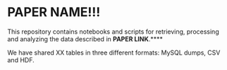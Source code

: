 # PAPER NAME!!!

This repository contains notebooks and scripts for retrieving, processing and analyzing the data described in <b>PAPER LINK</b>.****

We have shared XX tables in three different formats: MySQL dumps, CSV and HDF.